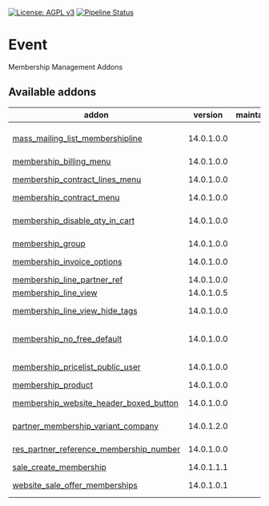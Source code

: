 [![License: AGPL v3](https://img.shields.io/badge/License-AGPL%20v3-blue.svg)](https://www.gnu.org/licenses/agpl-3.0)
[![Pipeline Status](https://gitlab.com/tawasta/odoo/membership/badges/14.0-dev/pipeline.svg)](https://gitlab.com/tawasta/odoo/membership/-/pipelines/)

Event
=====
Membership Management Addons

[//]: # (addons)

Available addons
----------------
addon | version | maintainers | summary
--- | --- | --- | ---
[mass_mailing_list_membershipline](mass_mailing_list_membershipline/) | 14.0.1.0.0 |  | Create mass mailing list from membership.membership_line view.
[membership_billing_menu](membership_billing_menu/) | 14.0.1.0.0 |  | Membership billing menu
[membership_contract_lines_menu](membership_contract_lines_menu/) | 14.0.1.0.0 |  | Membership contract lines menu
[membership_contract_menu](membership_contract_menu/) | 14.0.1.0.0 |  | Membership contract menu
[membership_disable_qty_in_cart](membership_disable_qty_in_cart/) | 14.0.1.0.0 |  | Disable changing membership product quantity in cart
[membership_group](membership_group/) | 14.0.1.0.0 |  | Membership group
[membership_invoice_options](membership_invoice_options/) | 14.0.1.0.0 |  | Add more options for creating a membership invoice
[membership_line_partner_ref](membership_line_partner_ref/) | 14.0.1.0.0 |  | Membership Line Partner Ref
[membership_line_view](membership_line_view/) | 14.0.1.0.5 |  | Membership Line View
[membership_line_view_hide_tags](membership_line_view_hide_tags/) | 14.0.1.0.0 |  | Membership line View hide Tags
[membership_no_free_default](membership_no_free_default/) | 14.0.1.0.0 |  | Membership is not free as default when creating new members
[membership_pricelist_public_user](membership_pricelist_public_user/) | 14.0.1.0.0 |  | Membership pricelist public user
[membership_product](membership_product/) | 14.0.1.0.0 |  | Membership Product
[membership_website_header_boxed_button](membership_website_header_boxed_button/) | 14.0.1.0.0 |  | Website Membership Header Boxed Button
[partner_membership_variant_company](partner_membership_variant_company/) | 14.0.1.2.0 |  | Add a list of membership variant companies for partner
[res_partner_reference_membership_number](res_partner_reference_membership_number/) | 14.0.1.0.0 |  | Partner field ref as membership number
[sale_create_membership](sale_create_membership/) | 14.0.1.1.1 |  | Sale Create Membership
[website_sale_offer_memberships](website_sale_offer_memberships/) | 14.0.1.0.1 |  | Website sale offer memberships

[//]: # (end addons)
